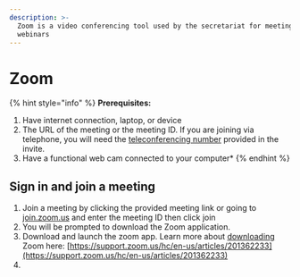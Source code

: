```yaml
---
description: >-
  Zoom is a video conferencing tool used by the secretariat for meetings and
  webinars
---
```


# Zoom

{% hint style="info" %}
**Prerequisites:**

1. Have internet connection, laptop, or device
2. The URL of the meeting or the meeting ID. If you are joining via telephone, you will need the [teleconferencing number](http://zoom.us/zoomconference) provided in the invite.
3. Have a functional web cam connected to your computer\*
{% endhint %}

## 

## Sign in and join a meeting

1. Join a meeting by clicking the provided meeting link or going to [join.zoom.us](https://zoom.us/join) and enter the meeting ID then click join
2. You will be prompted to download the Zoom application.
3. Download and launch the zoom app. Learn more about [downloading](https://zoom.us/support/download) Zoom here: [https://support.zoom.us/hc/en-us/articles/201362233](https://support.zoom.us/hc/en-us/articles/201362233)
4. 
















